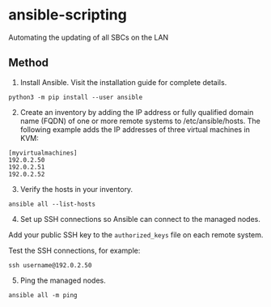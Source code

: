 # ansible-scripting

Automating the updating of all SBCs on the LAN

## Method

1. Install Ansible. Visit the installation guide for complete details.

`python3 -m pip install --user ansible`


2. Create an inventory by adding the IP address or fully qualified domain name (FQDN) of one or more remote systems to /etc/ansible/hosts. The following example adds the IP addresses of three virtual machines in KVM:

```
[myvirtualmachines]
192.0.2.50
192.0.2.51
192.0.2.52
```

3. Verify the hosts in your inventory.

`ansible all --list-hosts`

4. Set up SSH connections so Ansible can connect to the managed nodes.

Add your public SSH key to the `authorized_keys` file on each remote system.

Test the SSH connections, for example:

`ssh username@192.0.2.50`

5. Ping the managed nodes.

`ansible all -m ping`
